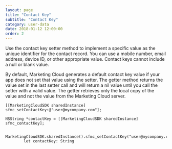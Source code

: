 ```yaml
---
layout: page
title: "Contact Key"
subtitle: "Contact Key"
category: user-data
date: 2018-01-12 12:00:00
order: 2
---
```


Use the contact key setter method to implement a specific value as the unique identifier for the contact record. You can use a mobile number, email address, device ID, or other appropriate value. Contact keys cannot include a null or blank value.

By default, Marketing Cloud generates a default contact key value if your app does not set that value using the setter. The getter method returns the value set in the last setter call and will return a nil value until you call the setter with a valid value. The getter retrieves only the local copy of the value and not the value from the Marketing Cloud server.

```
[[MarketingCloudSDK sharedInstance] sfmc_setContactKey:@"user@mycompany.com"];
```
```
NSString *contactKey = [[MarketingCloudSDK sharedInstance] sfmc_contactKey];

        MarketingCloudSDK.sharedInstance().sfmc_setContactKey("user@mycompany.com")
        let contactKey: String
```
